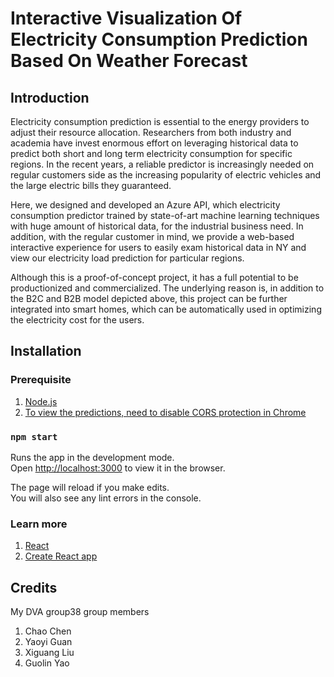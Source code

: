 # Interactive Visualization Of Electricity Consumption Prediction Based On Weather Forecast
## Introduction
Electricity consumption prediction is essential to the energy providers to adjust their resource allocation. Researchers from both industry and academia have invest enormous effort on leveraging historical data to predict both short and long term electricity consumption for specific regions. In the recent years, a reliable predictor is increasingly needed on regular customers side as the increasing popularity of electric vehicles and the large electric bills they guaranteed. 

Here, we designed and developed an Azure API, which electricity consumption predictor trained by state-of-art machine learning techniques with huge amount of historical data, for the industrial business need. In addition, with the regular customer in mind, we provide a web-based interactive experience for users to easily exam historical data in NY and view our electricity load prediction for particular regions.    

Although this is a proof-of-concept project, it has a full potential to be productionized and commercialized. The underlying reason is, in addition to  the B2C and B2B model depicted above, this project can be further integrated into smart homes, which can be automatically used in optimizing the electricity cost for the users.  

## Installation

### Prerequisite
1. [Node.js](https://nodejs.org/en/)
2. [To view the predictions, need to disable CORS protection in Chrome](https://stackoverflow.com/questions/3102819/disable-same-origin-policy-in-chrome/6083677#6083677)

### `npm start`

Runs the app in the development mode.<br />
Open [http://localhost:3000](http://localhost:3000) to view it in the browser.

The page will reload if you make edits.<br />
You will also see any lint errors in the console.

### Learn more
1. [React](https://reactjs.org/)
2. [Create React app](https://create-react-app.dev/docs/getting-started/)

## Credits
My DVA group38 group members
1. Chao Chen
2. Yaoyi Guan
3. Xiguang Liu
4. Guolin Yao